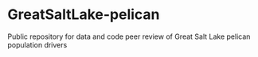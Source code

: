 # GreatSaltLake-pelican
Public repository for data and code peer review of Great Salt Lake pelican population drivers
